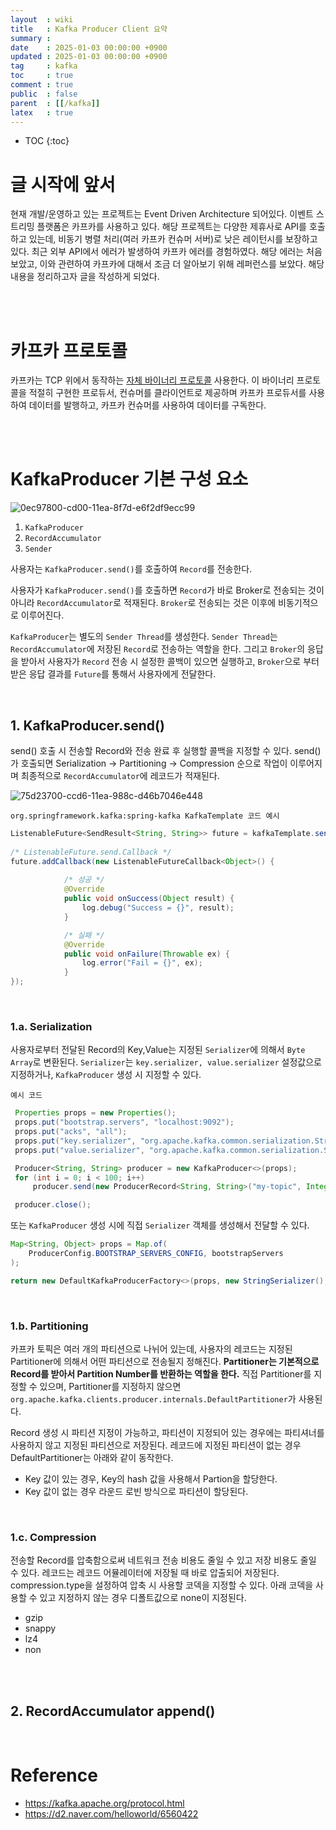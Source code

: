 ```yaml
---
layout  : wiki
title   : Kafka Producer Client 요약
summary :
date    : 2025-01-03 00:00:00 +0900
updated : 2025-01-03 00:00:00 +0900
tag     : kafka
toc     : true
comment : true
public  : false
parent  : [[/kafka]]
latex   : true
---
```

* TOC
{:toc}

# 글 시작에 앞서

현재 개발/운영하고 있는 프로젝트는 Event Driven Architecture 되어있다. 이벤트 스트리밍 플랫폼은 카프카를 사용하고 있다.
해당 프로젝트는 다양한 제휴사로 API를 호출하고 있는데, 비동기 병렬 처리(여러 카프카 컨슈머 서버)로 낮은 레이턴시를 보장하고 있다.
최근 외부 API에서 에러가 발생하여 카프카 에러를 경험하였다. 해당 에러는 처음 보았고, 이와 관련하여 카프카에 대해서 조금 더 알아보기 위해 레퍼런스를 보았다. 
해당 내용을 정리하고자 글을 작성하게 되었다. 

<br><br>

# 카프카 프로토콜

카프카는 TCP 위에서 동작하는 [자체 바이너리 프로토콜](https://kafka.apache.org/protocol.html#protocol_details) 사용한다. 이 바이너리 프로토콜을 적절히 구현한 프로듀서, 컨슈머를 클라이언트로 제공하며 카프카 프로듀서를 사용하여 데이터를 발행하고, 카프카 컨슈머를 사용하여 데이터를 구독한다.

<br><br>

# KafkaProducer 기본 구성 요소

![0ec97800-cd00-11ea-8f7d-e6f2df9ecc99](https://github.com/dgnppr/dgnppr/assets/89398909/f2ca1965-0527-4cd6-9285-599656ab64d6)

1. `KafkaProducer`
2. `RecordAccumulator`
3. `Sender`

사용자는 `KafkaProducer.send()`를 호출하여 `Record`를 전송한다.

사용자가 `KafkaProducer.send()`를 호출하면 `Record`가 바로 Broker로 전송되는 것이 아니라 `RecordAccumulator`로 적재된다.
`Broker`로 전송되는 것은 이후에 비동기적으로 이루어진다.

`KafkaProducer`는 별도의 `Sender Thread`를 생성한다. `Sender Thread`는 `RecordAccumulator`에 저장된 `Record`로 전송하는 역할을 한다.
그리고 `Broker`의 응답을 받아서 사용자가 `Record` 전송 시 설정한 콜백이 있으면 실행하고, `Broker`으로 부터 받은 응답 결과를 `Future`를 통해서 사용자에게 전달한다.


<br>

## 1. KafkaProducer.send()

send() 호출 시 전송할 Record와 전송 완료 후 실행할 콜백을 지정할 수 있다.
send()가 호출되면 Serialization -> Partitioning -> Compression 순으로 작업이 이루어지며 최종적으로 `RecordAccumulator`에 레코드가 적재된다.

![75d23700-ccd6-11ea-988c-d46b7046e448](https://github.com/dgnppr/dgnppr/assets/89398909/2874c052-757c-45c9-ab72-60e15d3d4dad)

`org.springframework.kafka:spring-kafka KafkaTemplate 코드 예시`
```java
ListenableFuture<SendResult<String, String>> future = kafkaTemplate.send(topic, key, jsonStr);
         
/* ListenableFuture.send.Callback */
future.addCallback(new ListenableFutureCallback<Object>() {
            
            /* 성공 */
            @Override
            public void onSuccess(Object result) {
                log.debug("Success = {}", result);
            }

            /* 실패 */
            @Override
            public void onFailure(Throwable ex) {
                log.error("Fail = {}", ex);
            }
});
```

<br>

### 1.a. Serialization

사용자로부터 전달된 Record의 Key,Value는 지정된 `Serializer`에 의해서 `Byte Array`로 변환된다.
`Serializer`는 `key.serializer, value.serializer` 설정값으로 지정하거나, `KafkaProducer` 생성 시 지정할 수 있다.

`예시 코드`
```java
 Properties props = new Properties();
 props.put("bootstrap.servers", "localhost:9092");
 props.put("acks", "all");
 props.put("key.serializer", "org.apache.kafka.common.serialization.StringSerializer");
 props.put("value.serializer", "org.apache.kafka.common.serialization.StringSerializer");

 Producer<String, String> producer = new KafkaProducer<>(props);
 for (int i = 0; i < 100; i++)
     producer.send(new ProducerRecord<String, String>("my-topic", Integer.toString(i), Integer.toString(i)));

 producer.close();
```

또는 `KafkaProducer` 생성 시에 직접 `Serializer` 객체를 생성해서 전달할 수 있다.

```java
Map<String, Object> props = Map.of(
    ProducerConfig.BOOTSTRAP_SERVERS_CONFIG, bootstrapServers
);

return new DefaultKafkaProducerFactory<>(props, new StringSerializer(), new StringSerializer());
```

<br>

### 1.b. Partitioning

카프카 토픽은 여러 개의 파티션으로 나뉘어 있는데, 사용자의 레코드는 지정된 Partitioner에 의해서 어떤 파티션으로 전송될지 정해진다.
**Partitioner는 기본적으로 Record를 받아서 Partition Number를 반환하는 역할을 한다.**
직접 Partitioner를 지정할 수 있으며, Partitioner를 지정하지 않으면 `org.apache.kafka.clients.producer.internals.DefaultPartitioner`가 사용된다.

Record 생성 시 파티션 지정이 가능하고, 파티션이 지정되어 있는 경우에는 파티셔너를 사용하지 않고 지정된 파티션으로 저장된다.
레코드에 지정된 파티션이 없는 경우 DefaultPartitioner는 아래와 같이 동작한다.

- Key 값이 있는 경우, Key의 hash 값을 사용해서 Partion을 할당한다.
- Key 값이 없는 경우 라운드 로빈 방식으로 파티션이 할당된다.

<br>

### 1.c. Compression

전송할 Record를 압축함으로써 네트워크 전송 비용도 줄일 수 있고 저장 비용도 줄일 수 있다.
레코드는 레코드 어뮬레이터에 저장될 때 바로 압출되어 저장된다. compression.type을 설정하여 압축 시 사용할 코덱을 지정할 수 있다.
아래 코덱을 사용할 수 있고 지정하지 않는 경우 디폴트값으로 none이 지정된다.

- gzip
- snappy
- lz4
- non

<br><br>

## 2. RecordAccumulator append()


<br>

# Reference

- https://kafka.apache.org/protocol.html
- https://d2.naver.com/helloworld/6560422

